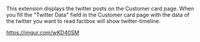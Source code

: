 This extension displays the twitter posts on the Customer card page. 
When you fill the "Twitter Data" field in the Customer card page with the data of the twitter you want to read factbox will show twitter-timeline.

https://imgur.com/wKD40SM
